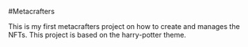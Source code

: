 #Metacrafters

This is my first metacrafters project on how to create and manages the NFTs. This project is based on the harry-potter theme. 
